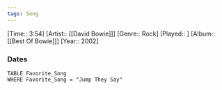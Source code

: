 ```yaml
---
tags: Song  
---
```

[Time:: 3:54]
[Artist:: [[David Bowie]]]
[Genre:: Rock]
[Played:: ]
[Album:: [[Best Of Bowie]]]
[Year:: 2002]
### Dates
````dataview
TABLE Favorite_Song
WHERE Favorite_Song = "Jump They Say"
````